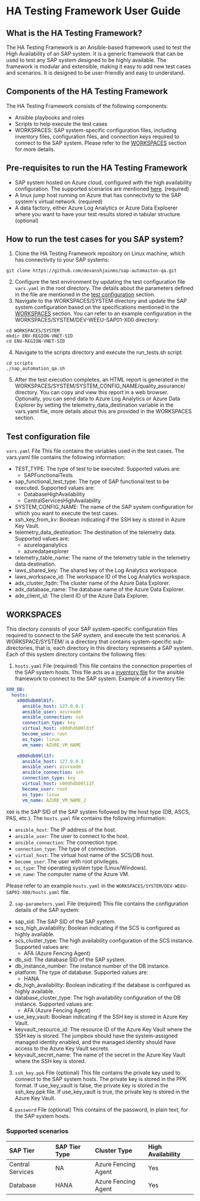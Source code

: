 # HA Testing Framework User Guide
## What is the HA Testing Framework?
The HA Testing Framework is an Ansible-based framework used to test the High Availability of an SAP system. It is a generic framework that can be used to test any SAP system designed to be highly available. The framework is modular and extensible, making it easy to add new test cases and scenarios. It is designed to be user-friendly and easy to understand.

## Components of the HA Testing Framework
The HA Testing Framework consists of the following components:

- Ansible playbooks and roles
- Scripts to help execute the test cases
- WORKSPACES: SAP system-specific configuration files, including inventory files, configuration files, and connection keys required to connect to the SAP system. Please refer to the [WORKSPACES](#workspaces) section for more details.

## Pre-requisites to run the HA Testing Framework
- SAP system hosted on Azure cloud, configured with the high availability configuration. The supported scenarios are mentioned [here](#supported-scenarios). (required)
- A linux jump host running on Azure that has connectivity to the SAP system's virtual network. (required)
- A data factory, either Azure Log Analytics or Azure Data Exploerer where you want to have your test results stored in tabular structure. (optional)

## How to run the test cases for you SAP system?
1. Clone the HA Testing Framework repository on Linux machine, which has connectivity to your SAP systems:
```
git clone https://github.com/devanshjainms/sap-automaiton-qa.git
```
2. Configure the test environment by updating the test configuration file `vars.yaml` in the root directory. The details about the parameters defined in the file are mentioned in the [test configuration](#test-configuration-file) section.
3. Navigate to the WORKSPACES/SYSTEM directory and update the SAP system configuration based on the specifications mentioned in the [WORKSPACES](#workspaces) section. You can refer to an example configuration in the WORKSPACES/SYSTEM/DEV-WEEU-SAP01-X00 directory:
```
cd WORKSPACES/SYSTEM
mkdir ENV-REGION-VNET-SID
cd ENV-REGION-VNET-SID
```
4. Navigate to the scripts directory and execute the run_tests.sh script:
```
cd scripts
./sap_automation_qa.sh
```
5. After the test execution completes, an HTML report is generated in the WORKSPACES/SYSTEM/SYSTEM_CONFIG_NAME/quality_assurance/ directory. You can copy and view this report in a web browser. Optionally, you can send data to Azure Log Analytics or Azure Data Explorer by setting the telemetry_data_destination variable in the vars.yaml file, more details about this are provided in the WORKSPACES section.

## Test configuration file

`vars.yaml` File
This file contains the variables used in the test cases. The vars.yaml file contains the following information:
- TEST_TYPE: The type of test to be executed. Supported values are:
  - SAPFunctionalTests
- sap_functional_test_type: The type of SAP functional test to be executed. Supported values are:
  - DatabaseHighAvailability
  - CentralServicesHighAvailability
- SYSTEM_CONFIG_NAME: The name of the SAP system configuration for which you want to execute the test cases.
- ssh_key_from_kv: Boolean indicating if the SSH key is stored in Azure Key Vault.
- telemetry_data_destination: The destination of the telemetry data. Supported values are:
  - azureloganalytics
  - azuredataexplorer
- telemetry_table_name: The name of the telemetry table in the telemetry data destination.
- laws_shared_key: The shared key of the Log Analytics workspace.
- laws_workspace_id: The workspace ID of the Log Analytics workspace.
- adx_cluster_fqdn: The cluster name of the Azure Data Explorer.
- adx_database_name: The database name of the Azure Data Explorer.
- ade_client_id: The client ID of the Azure Data Explorer.

## WORKSPACES
This diectory consists of your SAP system-specific configuration files required to connect to the SAP system, and execute the test scenarios. A WORKSPACE/SYSTEM/ is a directory that contains system-specific sub-directories, that is, each directory in this directory represents a SAP system. Each of this system directory contains the following files:

1. `hosts.yaml` File (required)
This file contains the connection properties of the SAP system hosts. This file acts as a [inventory file](https://docs.ansible.com/ansible/latest/inventory_guide/intro_inventory.html) for the ansible framework to connect to the SAP system. Example of a inventory file:
```yaml
X00_DB:
  hosts:
    x00dhdb00l01f:
      ansible_host: 127.0.0.1
      ansible_user: azureadm
      ansible_connection: ssh
      connection_type: key
      virtual_host: x00dhdb00l01f
      become_user: root
      os_type: linux
      vm_name: AZURE_VM_NAME

    x00dhdb00l11f:
      ansible_host: 127.0.0.1
      ansible_user: azureadm
      ansible_connection: ssh
      connection_type: key
      virtual_host: x00dhdb00l11f
      become_user: root
      os_type: linux
      vm_name: AZURE_VM_NAME_2
```
`X00` is the SAP SID of the SAP system followed by the host type (DB, ASCS, PAS, etc.). The `hosts.yaml` file contains the following information:
- `ansible_host`: The IP address of the host.
- `ansible_user`: The user to connect to the host.
- `ansible_connection`: The connection type.
- `connection_type`: The type of connection.
- `virtual_host`: The virtual host name of the SCS/DB host.
- `become_user`: The user with root privileges.
- `os_type`: The operating system type (Linux/Windows).
- `vm_name`: The computer name of the Azure VM.

Please refer to an example `hosts.yaml` in the `WORKSPACES/SYSTEM/DEV-WEEU-SAP01-X00/hosts.yaml` file.

2. `sap-parameters.yaml` File (required)
This file contains the configuration details of the SAP system:

  - sap_sid: The SAP SID of the SAP system.
  - scs_high_availability: Boolean indicating if the SCS is configured as highly available.
  - scs_cluster_type: The high availability configuration of the SCS instance. Supported values are:
    - AFA (Azure Fencing Agent) 
  - db_sid: The database SID of the SAP system.
  - db_instance_number: The instance number of the DB instance.
  - platform: The type of database. Supported values are:
    - HANA
  - db_high_availability: Boolean indicating if the database is configured as highly available.
  - database_cluster_type: The high availability configuration of the DB instance. Supported values are:
    - AFA (Azure Fencing Agent)
  - use_key_vault: Boolean indicating if the SSH key is stored in Azure Key Vault.
  - keyvault_resource_id: The resource ID of the Azure Key Vault where the SSH key is stored. The jumpbox should have the system-assigned managed identity enabled, and the managed identity should have access to the Azure Key Vault secrets.
  - keyvault_secret_name: The name of the secret in the Azure Key Vault where the SSH key is stored.

3. `ssh_key.ppk` File (optional)
This file contains the private key used to connect to the SAP system hosts. The private key is stored in the PPK format. If use_key_vault is false, the private key is stored in the ssh_key.ppk file. If use_key_vault is true, the private key is stored in the Azure Key Vault.

4. `password` File (optional)
This contains of the password, in plain text, for the SAP system hosts.

### Supported scenarios

| SAP Tier | SAP Tier Type  | Cluster Type | High Availability |
| :----------- | :------------ | :------------ | :------------- |
| Central Services       |     NA     | Azure Fencing Agent         | Yes |
| Database       |      HANA    | Azure Fencing Agent         | Yes |